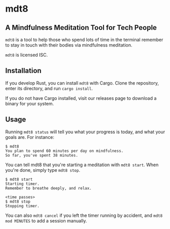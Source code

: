 # mdt8
## A Mindfulness Meditation Tool for Tech People

`mdt8` is a tool to help those who spend lots of time in the terminal remember to stay in touch with their bodies via mindfulness meditation.

`mdt8` is licensed ISC.

## Installation

If you develop Rust, you can install `mdt8` with Cargo. 
Clone the repository, enter its directory, and run `cargo install`.

If you do not have Cargo installed, visit our releases page to download a binary for your system.

## Usage

Running `mdt8 status` will tell you what your progress is today, and what your goals are. For instance:

```
$ mdt8
You plan to spend 60 minutes per day on mindfulness.
So far, you've spent 38 minutes.
```

You can tell mdt8 that you're starting a meditation with `mdt8 start`. When you're done, simply type `mdt8 stop`.

```
$ mdt8 start
Starting timer.
Remember to breathe deeply, and relax.

<time passes>
$ mdt8 stop
Stopping timer.
```

You can also `mdt8 cancel` if you left the timer running by accident, and `mdt8 mod MINUTES` to add
a session manually.


